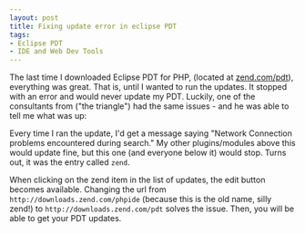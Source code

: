 ```yaml
---
layout: post
title: Fixing update error in eclipse PDT
tags:
- Eclipse PDT
- IDE and Web Dev Tools
---
```

The last time I downloaded Eclipse PDT for PHP, (located at [zend.com/pdt](http://zend.com/pdt)), everything was great.  That is, until I wanted to run the updates.  It stopped with an error and would never update my PDT.  Luckily, one of the consultants from ("the triangle") had the same issues - and he was able to tell me what was up:

Every time I ran the update, I'd get a message saying "Network Connection problems encountered during search."  My other plugins/modules above this would update fine, but this one (and everyone below it) would stop.  Turns out, it was the entry called `zend`.

When clicking on the zend item in the list of updates, the edit button becomes available.  Changing the url from `http://downloads.zend.com/phpide` (because this is the old name, silly zend!) to `http://downloads.zend.com/pdt` solves the issue.  Then, you will be able to get your PDT updates.
